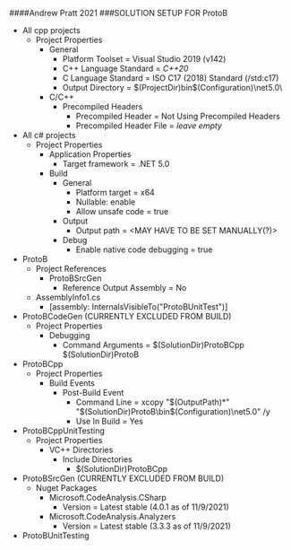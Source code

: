 ####Andrew Pratt 2021
###SOLUTION SETUP FOR ProtoB

- All cpp projects
	- Project Properties
		- General
			- Platform Toolset = Visual Studio 2019 (v142)
			- C++ Language Standard = *C++20*
			- C Language Standard = ISO C17 (2018) Standard (/std:c17)
			- Output Directory = $(ProjectDir)bin\$(Configuration)\net5.0\
		- C/C++
			- Precompiled Headers
				- Precompiled Header = Not Using Precompiled Headers
				- Precompiled Header File = *leave empty*
- All c# projects
	- Project Properties
		- Application Properties
			- Target framework = .NET 5.0
		- Build
			- General
				- Platform target = x64
				- Nullable: enable
				- Allow unsafe code = true
			- Output
				- Output path = <MAY HAVE TO BE SET MANUALLY(?)>
			- Debug
				- Enable native code debugging = true
- ProtoB
	- Project References
		- ProtoBSrcGen
			- Reference Output Assembly = No
	- AssemblyInfo1.cs
		- [assembly: InternalsVisibleTo("ProtoBUnitTest")]
- ProtoBCodeGen (CURRENTLY EXCLUDED FROM BUILD)
	- Project Properties
		- Debugging
			- Command Arguments = $(SolutionDir)ProtoBCpp $(SolutionDir)ProtoB
- ProtoBCpp
	- Project Properties
		- Build Events
			- Post-Build Event
				- Command Line = xcopy "$(OutputPath)*" "$(SolutionDir)ProtoB\bin\$(Configuration)\net5.0\" /y
				- Use In Build = Yes
- ProtoBCppUnitTesting
	- Project Properties
		- VC++ Directories
			- Include Directories
				- $(SolutionDir)ProtoBCpp
- ProtoBSrcGen (CURRENTLY EXCLUDED FROM BUILD)
	- Nuget Packages
		- Microsoft.CodeAnalysis.CSharp
			- Version = Latest stable (4.0.1 as of 11/9/2021)
		- Microsoft.CodeAnalysis.Analyzers
			- Version = Latest stable (3.3.3 as of 11/9/2021)
- ProtoBUnitTesting